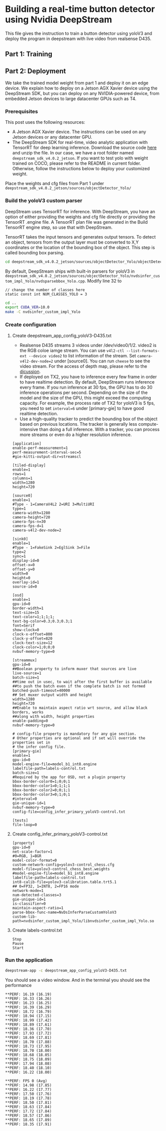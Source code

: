# Building a real-time button detector using Nvidia DeepStream
This file gives the instruction to train a button detector using yoloV3 and deploy the program in deepstream with live video from realsense D435.

## Part 1: Training


## Part 2: Deployment

We take the trained model weight from part 1 and deploy it on an edge device. We explain how to deploy on a Jetson AGX Xavier device using the DeepStream SDK, but you can deploy on any NVIDIA-powered device, from embedded Jetson devices to large datacenter GPUs such as T4.

### Prerequisites
This post uses the following resources:

- A Jetson AGX Xavier device. The instructions can be used on any Jetson devices or any datacenter GPU. 
- The DeepStream SDK for real-time, video analytic application with TensorRT for deep learning inference. Download the source code [here](https://developer.nvidia.com/deepstream-getting-started) and unzip the file. In our case, we have a root folder named `deepstream_sdk_v4.0.2_jetson`. If you want to test yolo with weight trained on COCO, please refer to the README in current folder. Otherwise, follow the instructions below to deploy your customized weight.

Place the weights and cfg files from Part 1 under `deepstream_sdk_v4.0.2_jetson/sources/objectDetector_Yolo/`

### Build the yoloV3 custom parser
DeepStream uses TensorRT for inference. With DeepStream, you have an option of either providing the weights and cfg file directly or providing the TensorRT .engine file. A TensorRT plan file was generated in the Build TensorRT engine step, so use that with DeepStream.

TensorRT takes the input tensors and generates output tensors. To detect an object, tensors from the output layer must be converted to X,Y coordinates or the location of the bounding box of the object. This step is called bounding box parsing. 

```bash
cd deepstream_sdk_v4.0.2_jetson/sources/objectDetector_Yolo/objectDetector_Yolo
```

By default, DeepStream ships with built-in parsers for yoloV3 in `deepstream_sdk_v4.0.2_jetson/sources/objectDetector_Yolo/nvdsinfer_custom_impl_Yolo/nvdsparsebbox_Yolo.cpp`. Modify line 32 to
```
// change the number of classes here
static const int NUM_CLASSES_YOLO = 3
```

```bash
cd ..
export CUDA_VER=10.0
make -C nvdsinfer_custom_impl_Yolo
```

### Create configuration
 1. Create deepstream_app_config_yoloV3-D435.txt
    - Realsense D435 streams 3 videos under /dev/video0/1/2. video2 is the RGB coloe iamge stream. You can use `v4l2-ctl --list-formats-ext --device video2` to list information of the stream. Set `camera-v4l2-dev-node=2` under [source0]. You can run `cheese` to see the video stream. For the access of depth map, please refer to the [dicussion](https://forums.developer.nvidia.com/t/how-to-use-deepstream4-0-2-with-realsense/123245).
    - If deployed on TX2, you have to inference every few frame in order to have realtime detection. By default, DeepStream runs inference every frame. If you run inference at 30 fps, the GPU has to do 30 inference operations per second. Depending on the size of the model and the size of the GPU, this might exceed the computing capacity. For example, the process rate of TX2 for yoloV3 is 5 fps, you need to set `interval=6` under [primary-gie] to have good realtime detection.
    - Use a high-quality tracker to predict the bounding box of the object based on previous locations. The tracker is generally less compute-intensive than doing a full inference. With a tracker, you can process more streams or even do a higher resolution inference.
    ```
    [application]
    enable-perf-measurement=1
    perf-measurement-interval-sec=5
    #gie-kitti-output-dir=streamscl

    [tiled-display]
    enable=1
    rows=1
    columns=1
    width=1280
    height=720

    [source0]
    enable=1
    #Type - 1=CameraV4L2 2=URI 3=MultiURI
    type=1
    camera-width=1280
    camera-height=720
    camera-fps-n=30
    camera-fps-d=1
    camera-v4l2-dev-node=2

    [sink0]
    enable=1
    #Type - 1=FakeSink 2=EglSink 3=File
    type=2
    sync=1
    display-id=0
    offset-x=0
    offset-y=0
    width=0
    height=0
    overlay-id=1
    source-id=0

    [osd]
    enable=1
    gpu-id=0
    border-width=1
    text-size=15
    text-color=1;1;1;1;
    text-bg-color=0.3;0.3;0.3;1
    font=Serif
    show-clock=0
    clock-x-offset=800
    clock-y-offset=820
    clock-text-size=12
    clock-color=1;0;0;0
    nvbuf-memory-type=0

    [streammux]
    gpu-id=0
    ##Boolean property to inform muxer that sources are live
    live-source=1
    batch-size=1
    ##time out in usec, to wait after the first buffer is available
    ##to push the batch even if the complete batch is not formed
    batched-push-timeout=40000
    ## Set muxer output width and height
    width=1280
    height=720
    ##Enable to maintain aspect ratio wrt source, and allow black borders, works
    ##along with width, height properties
    enable-padding=0
    nvbuf-memory-type=0

    # config-file property is mandatory for any gie section.
    # Other properties are optional and if set will override the properties set in
    # the infer config file.
    [primary-gie]
    enable=1
    gpu-id=0
    model-engine-file=model_b1_int8.engine
    labelfile-path=labels-control.txt
    batch-size=1
    #Required by the app for OSD, not a plugin property
    bbox-border-color0=1;0;0;1
    bbox-border-color1=0;1;1;1
    bbox-border-color2=0;0;1;1
    bbox-border-color3=0;1;0;1
    #interval=0
    gie-unique-id=1
    nvbuf-memory-type=0
    config-file=config_infer_primary_yoloV3-control.txt

    [tests]
    file-loop=0
    ```

2. Create config_infer_primary_yoloV3-control.txt
    ```
    [property]
    gpu-id=0
    net-scale-factor=1
    #0=RGB, 1=BGR
    model-color-format=0
    custom-network-config=yolov3-control_chess.cfg
    model-file=yolov3-control_chess_best.weights
    #model-engine-file=model_b1_int8.engine
    labelfile-path=labels-control.txt
    int8-calib-file=yolov3-calibration.table.trt5.1
    ## 0=FP32, 1=INT8, 2=FP16 mode
    network-mode=1
    num-detected-classes=3
    gie-unique-id=1
    is-classifier=0
    maintain-aspect-ratio=1
    parse-bbox-func-name=NvDsInferParseCustomYoloV3
    custom-lib-path=nvdsinfer_custom_impl_Yolo/libnvdsinfer_custom_impl_Yolo.so
    ```
3. Create labels-control.txt
    ```
    Stop
    Pause
    Start
    ```

### Run the application
```bash
deepstream-app -c deepstream_app_config_yoloV3-D435.txt
```

You should see a video window. And in the terminal you should see the performance 
```
**PERF: 16.19 (16.19)	
**PERF: 16.33 (16.26)	
**PERF: 16.23 (16.25)	
**PERF: 16.39 (16.29)	
**PERF: 18.72 (16.79)	
**PERF: 18.94 (17.15)	
**PERF: 18.99 (17.42)	
**PERF: 18.89 (17.61)	
**PERF: 18.36 (17.70)	
**PERF: 17.93 (17.72)	
**PERF: 18.69 (17.81)	
**PERF: 18.70 (17.88)	
**PERF: 18.73 (17.95)	
**PERF: 18.70 (18.00)	
**PERF: 18.68 (18.05)	
**PERF: 18.75 (18.09)	
**PERF: 17.94 (18.08)	
**PERF: 18.40 (18.10)	
**PERF: 16.22 (18.00)	

**PERF: FPS 0 (Avg)	
**PERF: 14.98 (17.85)	
**PERF: 16.22 (17.77)	
**PERF: 17.50 (17.76)	
**PERF: 18.19 (17.78)	
**PERF: 18.50 (17.81)	
**PERF: 18.63 (17.84)	
**PERF: 17.72 (17.84)	
**PERF: 18.57 (17.86)	
**PERF: 18.65 (17.89)	
**PERF: 18.35 (17.91)	
```